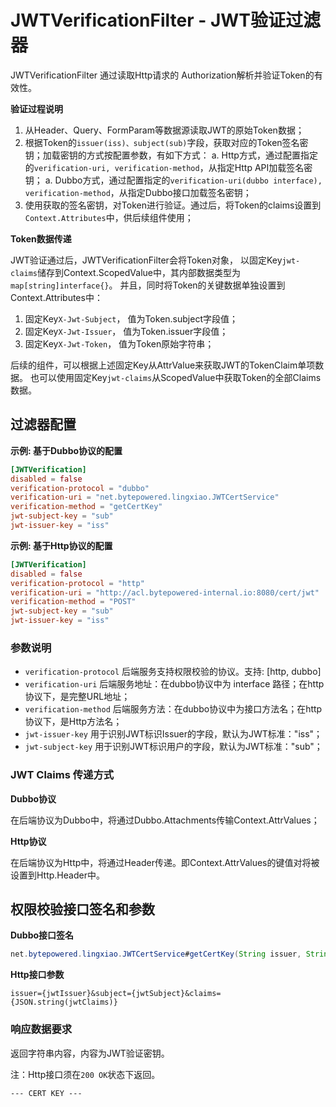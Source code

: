 # JWTVerificationFilter - JWT验证过滤器

JWTVerificationFilter 通过读取Http请求的 Authorization解析并验证Token的有效性。

**验证过程说明**

1. 从Header、Query、FormParam等数据源读取JWT的原始Token数据；
2. 根据Token的`issuer(iss)、subject(sub)`字段，获取对应的Token签名密钥；加载密钥的方式按配置参数，有如下方式：
    a. Http方式，通过配置指定的`verification-uri, verification-method`，从指定Http API加载签名密钥；
    a. Dubbo方式，通过配置指定的`verification-uri(dubbo interface), verification-method`，从指定Dubbo接口加载签名密钥；
3. 使用获取的签名密钥，对Token进行验证。通过后，将Token的claims设置到`Context.Attributes`中，供后续组件使用；

**Token数据传递**

JWT验证通过后，JWTVerificationFilter会将Token对象，
以固定Key`jwt-claims`储存到Context.ScopedValue中，其内部数据类型为`map[string]interface{}`。
并且，同时将Token的关键数据单独设置到Context.Attributes中：

1. 固定Key`X-Jwt-Subject`， 值为Token.subject字段值；
1. 固定Key`X-Jwt-Issuer`， 值为Token.issuer字段值；
1. 固定Key`X-Jwt-Token`， 值为Token原始字符串；

后续的组件，可以根据上述固定Key从AttrValue来获取JWT的TokenClaim单项数据。
也可以使用固定Key`jwt-claims`从ScopedValue中获取Token的全部Claims数据。

## 过滤器配置

**示例: 基于Dubbo协议的配置**

```toml
[JWTVerification]
disabled = false
verification-protocol = "dubbo"
verification-uri = "net.bytepowered.lingxiao.JWTCertService"
verification-method = "getCertKey"
jwt-subject-key = "sub"
jwt-issuer-key = "iss"
```

**示例: 基于Http协议的配置**

```toml
[JWTVerification]
disabled = false
verification-protocol = "http"
verification-uri = "http://acl.bytepowered-internal.io:8080/cert/jwt"
verification-method = "POST"
jwt-subject-key = "sub"
jwt-issuer-key = "iss"
```

### 参数说明

- `verification-protocol` 后端服务支持权限校验的协议。支持: \[http, dubbo\]
- `verification-uri` 后端服务地址：在dubbo协议中为 interface 路径；在http协议下，是完整URL地址；
- `verification-method` 后端服务方法：在dubbo协议中为接口方法名；在http协议下，是Http方法名；
- `jwt-issuer-key` 用于识别JWT标识Issuer的字段，默认为JWT标准："iss"；
- `jwt-subject-key` 用于识别JWT标识用户的字段，默认为JWT标准："sub"；

### JWT Claims 传递方式

**Dubbo协议**

在后端协议为Dubbo中，将通过Dubbo.Attachments传输Context.AttrValues；

**Http协议**

在后端协议为Http中，将通过Header传递。即Context.AttrValues的键值对将被设置到Http.Header中。

## 权限校验接口签名和参数

**Dubbo接口签名**

```java
net.bytepowered.lingxiao.JWTCertService#getCertKey(String issuer, String subject, Map<Object, Object> claims) String
```

**Http接口参数**

```text
issuer={jwtIssuer}&subject={jwtSubject}&claims={JSON.string(jwtClaims)}
```

### 响应数据要求

返回字符串内容，内容为JWT验证密钥。

注：Http接口须在`200 OK`状态下返回。

```text
--- CERT KEY ---
```


